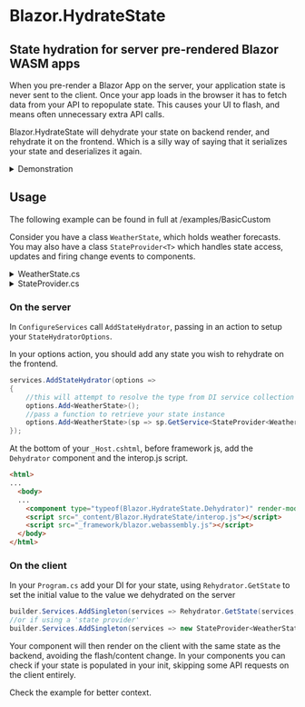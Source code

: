 # Blazor.HydrateState

## State hydration for server pre-rendered Blazor WASM apps

When you pre-render a Blazor App on the server, your application state is never sent to the client. Once your app loads in the browser it has to fetch data from your API to repopulate state. This causes your UI to flash, and means often unnecessary extra API calls.

Blazor.HydrateState will dehydrate your state on backend render, and rehydrate it on the frontend. Which is a silly way of saying that it serializes your state and deserializes it again.

<details>
  <summary>Demonstration</summary
    
  Blazor WASM only:
  ![wasm.gif](https://s4.gifyu.com/images/wasm.gif)
  
  Server pre-rendered WASM:
  ![wasm-prerendered.gif](https://s4.gifyu.com/images/wasm-prerendered.gif)
  
  Server pre-rendered WASM with Blazor.HydrateState:
  ![wasm-prerendered-hydrate.gif](https://s4.gifyu.com/images/wasm-prerendered-hydrate.gif)
</details>


## Usage
The following example can be found in full at /examples/BasicCustom

Consider you have a class ``WeatherState``, which holds weather forecasts. You may also have a class ``StateProvider<T>`` which handles state access, updates and firing change events to components.

<details>
  <summary>WeatherState.cs</summary>
  
  ```csharp
    public record WeatherState(WeatherForecast[] Forecasts)
    {
        public readonly static WeatherState Default = new WeatherState(Array.Empty<WeatherForecast>());
    }
  ```
</details>

<details>
  <summary>StateProvider.cs</summary>
  
  ```csharp
    public class StateProvider<T>
    {
        public StateProvider(T initialValue) 
        {
            Value = initialValue;
        }

        public T Value { get; private set; }
        public event Action OnChange;

        internal void Set(T state)
        {
            if (!state.Equals(Value))
            {
                Value = state;
                OnChange?.Invoke();
            }
        }
    }
  ```
</details>

### On the server
In ``ConfigureServices`` call ``AddStateHydrator``, passing in an action to setup your `StateHydratorOptions`.

In your options action, you should add any state you wish to rehydrate on the frontend.

```csharp
services.AddStateHydrator(options =>
{
    //this will attempt to resolve the type from DI service collection
    options.Add<WeatherState>();
    //pass a function to retrieve your state instance
    options.Add<WeatherState>(sp => sp.GetService<StateProvider<WeatherState>>().Value);
});
```

At the bottom of your ``_Host.cshtml``, before framework js, add the ``Dehydrator`` component and the interop.js script.

```html
<html>
...
  <body>
  ...
    <component type="typeof(Blazor.HydrateState.Dehydrator)" render-mode="Static" />
    <script src="_content/Blazor.HydrateState/interop.js"></script>
    <script src="_framework/blazor.webassembly.js"></script>
  </body>
</html>
```

### On the client
In your ``Program.cs`` add your DI for your state, using ``Rehydrator.GetState`` to set the initial value to the value we dehydrated on the server

```csharp
builder.Services.AddSingleton(services => Rehydrator.GetState(services, WeatherState.Default));
//or if using a 'state provider'
builder.Services.AddSingleton(services => new StateProvider<WeatherState>(Rehydrator.GetState(services, WeatherState.Default)));
```

Your component will then render on the client with the same state as the backend, avoiding the flash/content change. 
In your components you can check if your state is populated in your init, skipping some API requests on the client entirely.


Check the example for better context.
